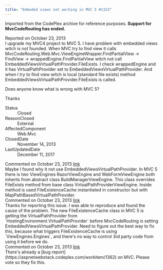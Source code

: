 ```yaml
---
title: "Embeded views not working in MVC 5 #1153"
---
```

<div class="note">
   <p>
      Imported from the CodePlex archive for reference purposes. <b>Support for MvcCodeRouting has ended.</b></p>
</div>
<div class="issue-report">
   <div class="issue-header">Reported on 
      <time datetime="2013-10-23T04:15:53.453-07:00" title="2013-10-23T04:15:53.453-07:00">October 23, 2013</time>
   </div>
   <div class="issue-message" markdown="1">I upgrade my MVC4 project to MVC 5. I have problem with embedded views witch is not founded. When MVC try to find view it calls MvcCodeRouting.Web.Mvc.ViewEngineWrapper.FindPartialView -> FindView -> wrappedEngine.FindPartialView witch not call EmbeddedViewsVirtualPathProvider.FileExists. I check wrappedEngine and it has VirtualPathProvider set to EmbeddedViewsVirtualPathProvider. And when I try to find view witch is local (standard file exists) method EmbeddedViewsVirtualPathProvider.FileExists is called.

Does anyone know what is wrong with MVC 5?

Thanks

      
   </div>
   <div class="issue-footer">
      <dl>
         <dt>Status</dt>
         <dd>Closed</dd>
         <dt>ReasonClosed</dt>
         <dd>External</dd>
         <dt>AffectedComponent</dt>
         <dd>Web.Mvc</dd>
         <dt>ClosedDate</dt>
         <dd>
            <time datetime="2013-11-14T06:26:19.027-08:00" title="2013-11-14T06:26:19.027-08:00">November 14, 2013</time>
         </dd>
         <dt>LastUpdatedDate</dt>
         <dd>
            <time datetime="2017-12-11T02:15:56.247-08:00" title="2017-12-11T02:15:56.247-08:00">December 11, 2017</time>
         </dd>
      </dl>
   </div>
</div>
<div id="post119330" class="issue-comment">
   <div class="issue-header">Commented on 
      <time datetime="2013-10-23T05:34:14.413-07:00" title="2013-10-23T05:34:14.413-07:00">October 23, 2013</time> <a href="#post119330" class="post-link">link</a></div>
   <div class="issue-message" markdown="1">Maybe I found why it not use EmbeddedViewsVirtualPathProvider. In MVC 5 there is two ViewEngines RazorViewEngine and WebFormViewEngine both inherits from abstract class BuildManagerViewEngine. This class overrides FileExists method from base class VirtualPathProviderViewEngine. Inside method is used FileExistenceCache instantiated in constructor but with MapPathBasedVirtualPathProvider.


      
   </div>
</div>
<div id="post119338" class="issue-comment">
   <div class="issue-header">Commented on 
      <time datetime="2013-10-23T07:22:44.657-07:00" title="2013-10-23T07:22:44.657-07:00">October 23, 2013</time> <a href="#post119338" class="post-link">link</a></div>
   <div class="issue-message" markdown="1">Thanks for reporting this issue. I was able to reproduce and found the cause of the problem. The new FileExistenceCache class in MVC 5 is getting the VirtualPathProvider from `HostingEnvironment.VirtualPathProvider` before MvcCodeRouting is setting EmbeddedViewsVirtualPathProvider. Need to figure out the best way to fix this, because what triggers FileExistenceCache is using `ViewEngines.Engines`, and there's no way to control 3rd party code from using it before we do.
      
   </div>
</div>
<div id="post119345" class="issue-comment">
   <div class="issue-header">Commented on 
      <time datetime="2013-10-23T08:17:48.02-07:00" title="2013-10-23T08:17:48.02-07:00">October 23, 2013</time> <a href="#post119345" class="post-link">link</a></div>
   <div class="issue-message" markdown="1">There's already a [bug report](https://aspnetwebstack.codeplex.com/workitem/1362) on MVC. Please vote so they fix this.
      
   </div>
</div>